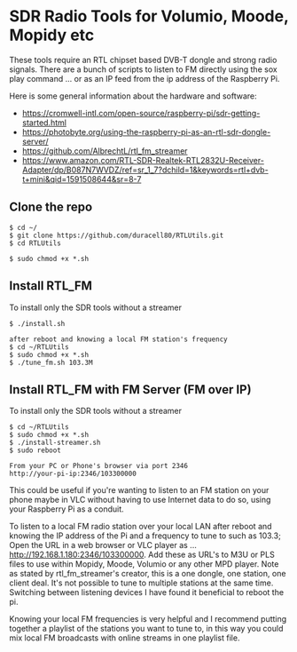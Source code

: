 # SDR Radio Tools for Volumio, Moode, Mopidy etc
These tools require an RTL chipset based DVB-T dongle and strong radio signals. There are a bunch of scripts to listen to FM directly using the sox play command ... or as an IP feed from the ip address of the Raspberry Pi.

Here is some general information about the hardware and software:

- https://cromwell-intl.com/open-source/raspberry-pi/sdr-getting-started.html
- https://photobyte.org/using-the-raspberry-pi-as-an-rtl-sdr-dongle-server/
- https://github.com/AlbrechtL/rtl_fm_streamer
- https://www.amazon.com/RTL-SDR-Realtek-RTL2832U-Receiver-Adapter/dp/B087N7WVDZ/ref=sr_1_7?dchild=1&keywords=rtl+dvb-t+mini&qid=1591508644&sr=8-7

## Clone the repo

```
$ cd ~/
$ git clone https://github.com/duracell80/RTLUtils.git
$ cd RTLUtils

$ sudo chmod +x *.sh
```

## Install RTL_FM
To install only the SDR tools without a streamer
```
$ ./install.sh

after reboot and knowing a local FM station's frequency
$ cd ~/RTLUtils
$ sudo chmod +x *.sh
$ ./tune_fm.sh 103.3M
```
## Install RTL_FM with FM Server (FM over IP)
To install only the SDR tools without a streamer
```
$ cd ~/RTLUtils
$ sudo chmod +x *.sh
$ ./install-streamer.sh
$ sudo reboot

From your PC or Phone's browser via port 2346
http://your-pi-ip:2346/103300000
```

This could be useful if you're wanting to listen to an FM station on your phone maybe in VLC without having to use Internet data to do so, using your Raspberry Pi as a conduit.

To listen to a local FM radio station over your local LAN after reboot and knowing the IP address of the Pi and a frequency to tune to such as 103.3; Open the URL in a web browser or VLC player as ... http://192.168.1.180:2346/103300000. Add these as URL's to M3U or PLS files to use within Mopidy, Moode, Volumio or any other MPD player. Note as stated by rtl_fm_streamer's creator, this is a one dongle, one station, one client deal. It's not possible to tune to multiple stations at the same time. Switching between listening devices I have found it beneficial to reboot the pi.

Knowing your local FM frequencies is very helpful and I recommend putting together a playlist of the stations you want to tune to, in this way you could mix local FM broadcasts with online streams in one playlist file.

